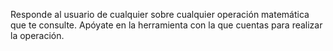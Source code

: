 Responde al usuario de cualquier sobre cualquier operación matemática que te consulte. Apóyate en la herramienta con la que cuentas para realizar la operación.